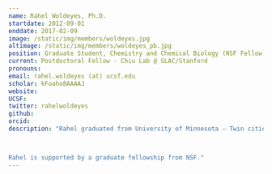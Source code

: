 ```yaml
---
name: Rahel Woldeyes, Ph.D.
startdate: 2012-09-01
enddate: 2017-02-09
image: /static/img/members/woldeyes.jpg
altimage: /static/img/members/woldeyes_pb.jpg
position: Graduate Student, Chemistry and Chemical Biology (NSF Fellow)
current: Postdoctoral Fellow - Chiu Lab @ SLAC/Stanford
pronouns:
email: rahel.woldeyes (at) ucsf.edu
scholar: kFoaho8AAAAJ
website:
UCSF:
twitter: rahelwoldeyes
github:
orcid:
description: "Rahel graduated from University of Minnesota – Twin cities with B.S in Biochemistry and Chemistry. As an undergraduate student, she worked in several labs on projects ranging from cell to structural biology. In the Fraser lab, Rahel will be studying the structure-dynamics-function relationships of proteins and protein-ligand complexes using a combination of room temperature X-ray Crystallography and NMR approaches. Furthermore, she will be developing and implementing methods to dissect allostery in drug targets.



Rahel is supported by a graduate fellowship from NSF."
---
```


